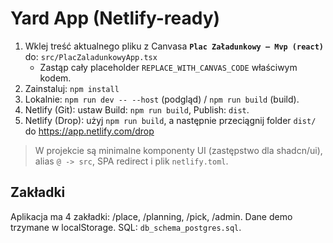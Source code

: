 # Yard App (Netlify-ready)

1) Wklej treść aktualnego pliku z Canvasa **`Plac Załadunkowy – Mvp (react)`** do: `src/PlacZaladunkowyApp.tsx`
   - Zastąp cały placeholder `REPLACE_WITH_CANVAS_CODE` właściwym kodem.
2) Zainstaluj: `npm install`
3) Lokalnie: `npm run dev -- --host` (podgląd) / `npm run build` (build).
4) Netlify (Git): ustaw Build: `npm run build`, Publish: `dist`.
5) Netlify (Drop): użyj `npm run build`, a następnie przeciągnij folder `dist/` do https://app.netlify.com/drop

> W projekcie są minimalne komponenty UI (zastępstwo dla shadcn/ui), alias `@ -> src`, SPA redirect i plik `netlify.toml`.


## Zakładki
Aplikacja ma 4 zakładki: /place, /planning, /pick, /admin. Dane demo trzymane w localStorage. SQL: `db_schema_postgres.sql`.
